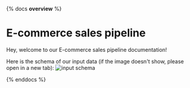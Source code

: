 {% docs __overview__ %}

# E-commerce sales pipeline

Hey, welcome to our E-commerce sales pipeline documentation!

Here is the schema of our input data (if the image doesn't show, please open in a new tab):
![input schema](https://viewer.diagrams.net/?tags=%7B%7D&highlight=0000ff&edit=_blank&layers=1&nav=1&title=mtla_input_data_schema.drawio.png#R7Vxbc9soFP41fkzHujnxY%2Bykl9l0tpPsTrtPGiphia0kFIRqu79%2BDxJYdrFTOxtKMmEmk4jDRYjvA853UDQK5uXqHUN1%2FpGmuBj543Q1Cq5Gvn8xCeG3MKx7QzQ57w0ZI2lv8gbDHfmBpXEsrS1JcbNTkFNacFLvGhNaVTjhOzbEGF3uFlvQYveuNcqwZrhLUKFbP5OU5%2FKx%2FPPB%2Fh6TLFd39ibTPqdEqrB8kiZHKV1umYLrUTBnlPL%2BqlzNcSHGTo1LX%2B%2FtgdxNxxiu%2BDEV4vBscV3ezj%2BU7W37%2Ff52Gk3vz2Qr31HRygdmaBknbcNpiVkje87XajiaJSkLVEFqtqAVv5M5Y0gnOSnSG7SmrehOw1HyTaVmOWXkB5RHBWR5YIBsxiXawXinxJ2oKdtkuIEyn9Qzej%2BZPqLVTsEb1HDVG1oUqG7I165%2FomKJWEaqGeXwaLLQghTFnBaUdQ8XpBG%2BSMOud4x%2Bw1s5F%2F7XYDKBHH3Q1QhixvFqyyRBeIdhIDlbQxGZGwaSEHJGhF7Up5cDv7xzya98m1uqIpKczjZtD7DDhUT%2BBBYEGgsUA2KoN%2FdHl2Nrv%2F3xpz80GsJQcw2niva83AJVmlBBsgqSBV6IagIrAlP8UppLkqai5VlTo4RU2U1X7CocLLcSBWGiUH1RdDM5h4oYWpjVlFS8QyWawQ%2F0ej5%2BE40i6Osc0t6Qhh9RnPE5raD7iHQ8wkDcJRbknTHKEUdfN9Nqe5rtmfMPzupfc1JyUDHrVxT0TTHQP8zAtiL3LRZEdCyQaUMsiGyzQG36%2B2jwg9RxAt5FXDO8IKvXTAZT%2BJ%2Fbxj88DH9C%2BNph%2FvSYT21j7uku6AZ08BI5dqg%2FPeqeZxv2SEN95E8KLre6HcAn9y1VGWdNpxkuoYAf1qtuiFQ%2BXGXi74eqbkULVzCUqlHoY99uX%2BQQp3JeDgrlNHolABFmDxFsmROO74BT4p5LUMsd4G2V4vQg3Ceri8Cb7qiLaI%2B4UN7eNtDGtIWniwshMSlLhbrguHQi04DIDH4SmV54rMg8N0YEfXcfSGBRZzp5ebK8DI6m43PRl56%2B30jy2Y5vuEjI86KqfRE80ahaM5q2CX%2FlMRBjkFvXvd65BnkD1frlySH%2B9IjbV71THfGc1DWMd1yQkvA4ddLXDPb2ta93sWeFJ4mD2wjc1n1P1fAW3AvW3TjuTQ52A7Bb9%2BN8fYnfBD5czMNAzMMb78Y8gumxMY%2BpKQ4E%2BtR%2FgbLTKc9HKM%2FN9H85QZLggaOY1y1EHnP8fjoBrG9ZgX9guRIHca2%2Bab0iBhgD3XrwIdAPaHrQ65YlOWpwzEkJg4LK2hHAAAGsxyKCQwczqK4ZjHIaI%2B6QN4C8%2FUhEcOhYJMUFgQcB7BPEGBEWF48yxAL7fp9%2B4qCxQPmBjgamaGDf%2B9NPIXoawEiQEnBPFSHWjgbGaGDfH9Sj0yJuVaN1icVwusiVgciV90buxIoGE%2Fv%2FFKLHL13s6uWtVI%2BJXW2WgJcTuwr1SKtcseIG37fwlyDRyECMwxeOMOYJY93bCfVgpyIMX9fOuTEBunXfJtQDnAp0AmODimK%2Fj%2BPA%2F%2F%2FgW49zhXqgU4HvzuFNoW4%2FxhXqsrbTM%2F07lU7PGNAzkVroFQkujlQzm88%2BPD0L9r1zNbxVe5Rf%2BFQXzr881b%2FczOEXJEh0%2BawIlyCOM8rWcYXKV73rPOZY%2FXQqWJcaqgN7qCAYEBe4yqBnr5gIxrC3rjiiPTJTYp%2FiJmGk5oRWjgLmKGBdd0R7RKekQJ1TTpv43n3bwAj09sVHtEdzSuyX%2FSvgmUPeBPLW%2Fb9If6tGId8v9nFSOuhNQG%2Ff39PfqlHQ9%2Fd30BuC3r67d%2Fifd7s%2BOeQNIf87vbw%2F%2Fx5%2FnLGL6ymtrhL03svw7K%2BziYYrTjOs1C2MUU4zWqHierD%2B9PWXocwNpfWoD%2Bn9izlfyygiajkd7XykBq8I%2FyKri%2Bt%2FxDVg06euVltZV2uVqOBxv6gGRGKrlkgO1brUUC%2B9FB9UHZgIlrdEjNLDH69paMsS%2FADc0kfiiGX4weizbFAM7IOkYLhAnHzHO914csSnVhBX6I2fDXrTY%2BEbPyv4lDawM2O9k2asMezGR2Knvp%2FyXLDzHHZHz7vnhp3%2FcnZKU9ip06hfYzf5TdhBcvgUeZe39T334Po%2F)

{% enddocs %}

